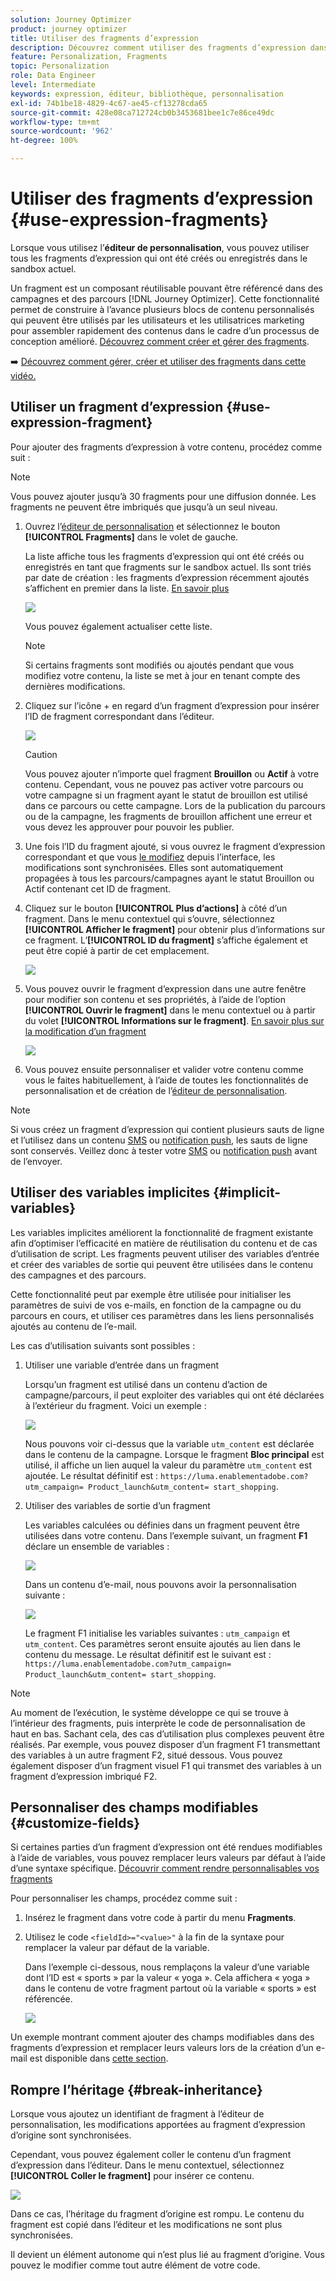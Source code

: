```yaml
---
solution: Journey Optimizer
product: journey optimizer
title: Utiliser des fragments d’expression
description: Découvrez comment utiliser des fragments d’expression dans l’éditeur de personnalisation de  [!DNL Journey Optimizer] .
feature: Personalization, Fragments
topic: Personalization
role: Data Engineer
level: Intermediate
keywords: expression, éditeur, bibliothèque, personnalisation
exl-id: 74b1be18-4829-4c67-ae45-cf13278cda65
source-git-commit: 428e08ca712724cb0b3453681bee1c7e86ce49dc
workflow-type: tm+mt
source-wordcount: '962'
ht-degree: 100%

---
```


# Utiliser des fragments d’expression {#use-expression-fragments}

Lorsque vous utilisez l’**éditeur de personnalisation**, vous pouvez utiliser tous les fragments d’expression qui ont été créés ou enregistrés dans le sandbox actuel.

Un fragment est un composant réutilisable pouvant être référencé dans des campagnes et des parcours [!DNL Journey Optimizer]. Cette fonctionnalité permet de construire à l’avance plusieurs blocs de contenu personnalisés qui peuvent être utilisés par les utilisateurs et les utilisatrices marketing pour assembler rapidement des contenus dans le cadre d’un processus de conception amélioré. [Découvrez comment créer et gérer des fragments](../content-management/fragments.md).

➡️ [Découvrez comment gérer, créer et utiliser des fragments dans cette vidéo.](../content-management/fragments.md#video-fragments)

## Utiliser un fragment d’expression {#use-expression-fragment}

Pour ajouter des fragments d’expression à votre contenu, procédez comme suit :

>[!NOTE]
>
>Vous pouvez ajouter jusqu’à 30 fragments pour une diffusion donnée. Les fragments ne peuvent être imbriqués que jusqu’à un seul niveau.

1. Ouvrez l’[éditeur de personnalisation](personalization-build-expressions.md) et sélectionnez le bouton **[!UICONTROL Fragments]** dans le volet de gauche.

   La liste affiche tous les fragments d’expression qui ont été créés ou enregistrés en tant que fragments sur le sandbox actuel. Ils sont triés par date de création : les fragments d’expression récemment ajoutés s’affichent en premier dans la liste. [En savoir plus](../content-management/fragments.md#create-expression-fragment)

   ![](assets/expression-fragments-pane.png)

   Vous pouvez également actualiser cette liste.

   >[!NOTE]
   >
   >Si certains fragments sont modifiés ou ajoutés pendant que vous modifiez votre contenu, la liste se met à jour en tenant compte des dernières modifications.

1. Cliquez sur l’icône + en regard d’un fragment d’expression pour insérer l’ID de fragment correspondant dans l’éditeur.

   ![](assets/expression-fragment-add.png)

   >[!CAUTION]
   >
   >Vous pouvez ajouter n’importe quel fragment **Brouillon** ou **Actif** à votre contenu. Cependant, vous ne pouvez pas activer votre parcours ou votre campagne si un fragment ayant le statut de brouillon est utilisé dans ce parcours ou cette campagne. Lors de la publication du parcours ou de la campagne, les fragments de brouillon affichent une erreur et vous devez les approuver pour pouvoir les publier.

1. Une fois l’ID du fragment ajouté, si vous ouvrez le fragment d’expression correspondant et que vous [le modifiez](../content-management/fragments.md#edit-fragments) depuis l’interface, les modifications sont synchronisées. Elles sont automatiquement propagées à tous les parcours/campagnes ayant le statut Brouillon ou Actif contenant cet ID de fragment.

1. Cliquez sur le bouton **[!UICONTROL Plus d’actions]** à côté d’un fragment. Dans le menu contextuel qui s’ouvre, sélectionnez **[!UICONTROL Afficher le fragment]** pour obtenir plus d’informations sur ce fragment. L’**[!UICONTROL ID du fragment]** s’affiche également et peut être copié à partir de cet emplacement.

   ![](assets/expression-fragment-view.png)

1. Vous pouvez ouvrir le fragment d’expression dans une autre fenêtre pour modifier son contenu et ses propriétés, à l’aide de l’option **[!UICONTROL Ouvrir le fragment]** dans le menu contextuel ou à partir du volet **[!UICONTROL Informations sur le fragment]**. [En savoir plus sur la modification d’un fragment](../content-management/fragments.md#edit-fragments)

   ![](assets/expression-fragment-open.png)

1. Vous pouvez ensuite personnaliser et valider votre contenu comme vous le faites habituellement, à l’aide de toutes les fonctionnalités de personnalisation et de création de l’[éditeur de personnalisation](personalization-build-expressions.md).

>[!NOTE]
>
>Si vous créez un fragment d’expression qui contient plusieurs sauts de ligne et l’utilisez dans un contenu [SMS](../sms/create-sms.md#sms-content) ou [notification push](../push/design-push.md), les sauts de ligne sont conservés. Veillez donc à tester votre [SMS](../sms/send-sms.md) ou [notification push](../push/send-push.md) avant de l’envoyer.

## Utiliser des variables implicites {#implicit-variables}

Les variables implicites améliorent la fonctionnalité de fragment existante afin d’optimiser l’efficacité en matière de réutilisation du contenu et de cas d’utilisation de script. Les fragments peuvent utiliser des variables d’entrée et créer des variables de sortie qui peuvent être utilisées dans le contenu des campagnes et des parcours.

Cette fonctionnalité peut par exemple être utilisée pour initialiser les paramètres de suivi de vos e-mails, en fonction de la campagne ou du parcours en cours, et utiliser ces paramètres dans les liens personnalisés ajoutés au contenu de l’e-mail.

Les cas d’utilisation suivants sont possibles :

1. Utiliser une variable d’entrée dans un fragment

   Lorsqu’un fragment est utilisé dans un contenu d’action de campagne/parcours, il peut exploiter des variables qui ont été déclarées à l’extérieur du fragment. Voici un exemple :

   ![](../personalization/assets/variable-in-a-fragment.png)

   Nous pouvons voir ci-dessus que la variable `utm_content` est déclarée dans le contenu de la campagne. Lorsque le fragment **Bloc principal** est utilisé, il affiche un lien auquel la valeur du paramètre `utm_content` est ajoutée. Le résultat définitif est : `https://luma.enablementadobe.com?utm_campaign= Product_launch&utm_content= start_shopping`.

1. Utiliser des variables de sortie d’un fragment

   Les variables calculées ou définies dans un fragment peuvent être utilisées dans votre contenu. Dans l’exemple suivant, un fragment **F1** déclare un ensemble de variables :

   ![](../personalization/assets/personalize-with-variables.png)

   Dans un contenu d’e-mail, nous pouvons avoir la personnalisation suivante :

   ![](../personalization/assets/use-fragment-variable.png)

   Le fragment F1 initialise les variables suivantes : `utm_campaign` et `utm_content`. Ces paramètres seront ensuite ajoutés au lien dans le contenu du message. Le résultat définitif est le suivant est : `https://luma.enablementadobe.com?utm_campaign= Product_launch&utm_content= start_shopping`.

>[!NOTE]
>
>Au moment de l’exécution, le système développe ce qui se trouve à l’intérieur des fragments, puis interprète le code de personnalisation de haut en bas. Sachant cela, des cas d’utilisation plus complexes peuvent être réalisés. Par exemple, vous pouvez disposer d’un fragment F1 transmettant des variables à un autre fragment F2, situé dessous. Vous pouvez également disposer d’un fragment visuel F1 qui transmet des variables à un fragment d’expression imbriqué F2.


## Personnaliser des champs modifiables {#customize-fields}

Si certaines parties d’un fragment d’expression ont été rendues modifiables à l’aide de variables, vous pouvez remplacer leurs valeurs par défaut à l’aide d’une syntaxe spécifique. [Découvrir comment rendre personnalisables vos fragments](../content-management/customizable-fragments.md)

Pour personnaliser les champs, procédez comme suit :

1. Insérez le fragment dans votre code à partir du menu **Fragments**.

1. Utilisez le code `<fieldId>="<value>"` à la fin de la syntaxe pour remplacer la valeur par défaut de la variable.

   Dans l’exemple ci-dessous, nous remplaçons la valeur d’une variable dont l’ID est « sports » par la valeur « yoga ». Cela affichera « yoga » dans le contenu de votre fragment partout où la variable « sports » est référencée.

   ![](../content-management/assets/fragment-expression-use.png)

Un exemple montrant comment ajouter des champs modifiables dans des fragments d’expression et remplacer leurs valeurs lors de la création d’un e-mail est disponible dans [cette section](../content-management/customizable-fragments.md#example).

## Rompre l’héritage {#break-inheritance}

Lorsque vous ajoutez un identifiant de fragment à l’éditeur de personnalisation, les modifications apportées au fragment d’expression d’origine sont synchronisées.

Cependant, vous pouvez également coller le contenu d’un fragment d’expression dans l’éditeur. Dans le menu contextuel, sélectionnez **[!UICONTROL Coller le fragment]** pour insérer ce contenu.

![](assets/expression-fragment-paste.png)

Dans ce cas, l’héritage du fragment d’origine est rompu. Le contenu du fragment est copié dans l’éditeur et les modifications ne sont plus synchronisées.

Il devient un élément autonome qui n’est plus lié au fragment d’origine. Vous pouvez le modifier comme tout autre élément de votre code.

